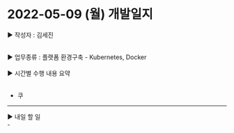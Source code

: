 <h1>2022-05-09 (월) 개발일지</h1>

▶ 작성자 : 김세진<br><br>

▶ 업무종류 : 플랫폼 환경구축 - Kubernetes, Docker<br><br>
▶ 시간별 수행 내용 요약<br><br>
  - 쿠

<hr>
▶ 내일 할 일<br>
- 
